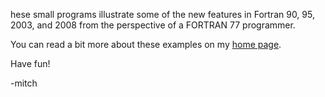 hese small programs illustrate some of the new features in Fortran 90,
95, 2003, and 2008 from the perspective of a FORTRAN 77
programmer. 

You can read a bit more about these examples on my [home page](https://www.mitchr.me/SS/exampleCode/Fortran.html).

Have fun!

-mitch
